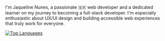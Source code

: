 I'm Jaqueline Nunes, a passionate :brazil: web developer and a dedicated learner on my journey to becoming a full-stack developer. I'm especially enthusiastic about UX/UI design and building accessible web experiences that truly work for everyone.

[![Top Languages](https://github-readme-stats.vercel.app/api/top-langs/?username=nunesjaqueline&layout=compact&theme=radical)](https://github.com/anuraghazra/github-readme-stats)

<!---
nunesjaqueline/nunesjaqueline is a ✨ special ✨ repository because its `README.md` (this file) appears on your GitHub profile.
You can click the Preview link to take a look at your changes.
--->
